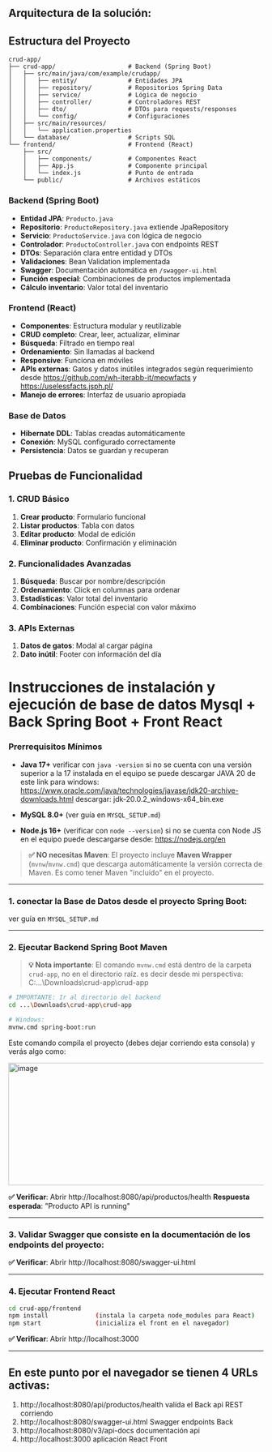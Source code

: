 ## Arquitectura de la solución:

## Estructura del Proyecto

```
crud-app/
├── crud-app/                    # Backend (Spring Boot)
│   ├── src/main/java/com/example/crudapp/
│   │   ├── entity/              # Entidades JPA
│   │   ├── repository/          # Repositorios Spring Data
│   │   ├── service/             # Lógica de negocio
│   │   ├── controller/          # Controladores REST
│   │   ├── dto/                 # DTOs para requests/responses
│   │   └── config/              # Configuraciones
│   ├── src/main/resources/
│   │   └── application.properties
│   └── database/                # Scripts SQL
└── frontend/                    # Frontend (React)
    ├── src/
    │   ├── components/          # Componentes React
    │   ├── App.js               # Componente principal
    │   └── index.js             # Punto de entrada
    └── public/                  # Archivos estáticos

```

### Backend (Spring Boot)

- **Entidad JPA**: 			`Producto.java`
- **Repositorio**: 			`ProductoRepository.java` 	extiende JpaRepository
- **Servicio**: 			`ProductoService.java` 		con lógica de negocio
- **Controlador**: 			`ProductoController.java` 	con endpoints REST
- **DTOs**: 				Separación clara entre entidad y DTOs
- **Validaciones**: 		Bean Validation implementada
- **Swagger**: 				Documentación automática en `/swagger-ui.html`
- **Función especial**: 	Combinaciones de productos implementada
- **Cálculo inventario**: 	Valor total del inventario

### Frontend (React)

- **Componentes**: 		 	Estructura modular y reutilizable
- **CRUD completo**: 	 	Crear, leer, actualizar, eliminar
- **Búsqueda**: 		 	Filtrado en tiempo real
- **Ordenamiento**: 	 	Sin llamadas al backend
- **Responsive**: 		 	Funciona en móviles
- **APIs externas**: 	 	Gatos y datos inútiles integrados según requerimiento 
							desde https://github.com/wh-iterabb-it/meowfacts y https://uselessfacts.jsph.pl/
- **Manejo de errores**: 	Interfaz de usuario apropiada

### Base de Datos

- **Hibernate DDL**: 		Tablas creadas automáticamente
- **Conexión**: 			MySQL configurado correctamente
- **Persistencia**: 		Datos se guardan y recuperan

## Pruebas de Funcionalidad

### 1. CRUD Básico

1. **Crear producto**: 		Formulario funcional
2. **Listar productos**: 	Tabla con datos
3. **Editar producto**: 	Modal de edición
4. **Eliminar producto**: 	Confirmación y eliminación

### 2. Funcionalidades Avanzadas

1. **Búsqueda**: 			Buscar por nombre/descripción
2. **Ordenamiento**: 		Click en columnas para ordenar
3. **Estadísticas**: 		Valor total del inventario
4. **Combinaciones**: 		Función especial con valor máximo

### 3. APIs Externas

1. **Datos de gatos**: 		Modal al cargar página
2. **Dato inútil**: 		Footer con información del día

# Instrucciones de instalación y ejecución de base de datos Mysql + Back Spring Boot + Front React

### Prerrequisitos Mínimos

- **Java 17+** verificar con `java -version` 
si no se cuenta con una versión superior a la 17 instalada en el equipo se puede descargar JAVA 20 de este link para windows: https://www.oracle.com/java/technologies/javase/jdk20-archive-downloads.html descargar: jdk-20.0.2_windows-x64_bin.exe

- **MySQL 8.0+** (ver guía en `MYSQL_SETUP.md`)

- **Node.js 16+** (verificar con `node --version`) si no se cuenta con Node JS en el equipo puede descargarse desde: https://nodejs.org/en

> **✅ NO necesitas Maven**: El proyecto incluye **Maven Wrapper** (`mvnw`/`mvnw.cmd`) 
que descarga automáticamente la versión correcta de Maven. Es como tener Maven "incluido" en el proyecto.
----
### 1. conectar la Base de Datos desde el proyecto Spring Boot: 

ver guía en `MYSQL_SETUP.md`

----
### 2. Ejecutar Backend Spring Boot Maven

> **💡 Nota importante**: El comando `mvnw.cmd` está dentro de la carpeta `crud-app`, no en el directorio raíz.
> es decir desde mi perspectiva: C:\...\Downloads\crud-app\crud-app

```bash
# IMPORTANTE: Ir al directorio del backend
cd ...\Downloads\crud-app\crud-app

# Windows: 
mvnw.cmd spring-boot:run
```
Este comando compila el proyecto (debes dejar corriendo esta consola) y verás algo como:

<img width="552" height="242" alt="image" src="https://github.com/user-attachments/assets/40110dbc-03a2-4abe-9bc7-0d0f1ff155ed" />

**✅ Verificar**: Abrir http://localhost:8080/api/productos/health
**Respuesta esperada**: "Producto API is running"

----

### 3. Validar Swagger que consiste en la documentación de los endpoints del proyecto:  

**✅ Verificar**: Abrir http://localhost:8080/swagger-ui.html

----

### 4. Ejecutar Frontend React

```bash
cd crud-app/frontend
npm install  			(instala la carpeta node_modules para React)
npm start				(inicializa el front en el navegador)
```

**✅ Verificar**: Abrir http://localhost:3000

----

## En este punto por el navegador se tienen 4 URLs activas:

1. http://localhost:8080/api/productos/health  valída el Back api REST corriendo
2. http://localhost:8080/swagger-ui.html       Swagger endpoints Back
3. http://localhost:8080/v3/api-docs		   documentación api
4. http://localhost:3000					   aplicación React Front



